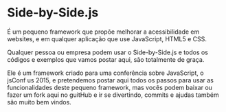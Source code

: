# Side-by-Side.js
É um pequeno framework que propõe melhorar a acessibilidade em websites, e em qualquer aplicação que use JavaScript, HTML5 e CSS.

Qualquer pessoa ou empresa podem usar o Side-by-Side.js e todos os códigos e exemplos que vamos postar aqui, são totalmente de graça. 

Ele é um framework criado para uma conferência sobre JavaScript, o jsConf us 2015, e pretendemos postar aqui todos os passos para usar as funcionalidades deste pequeno framework, mas vocês podem baixar ou fazer um fork aqui no guitHub e ir se divertindo, commits e ajudas também são muito bem vindos.
